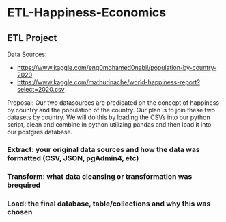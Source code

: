 # ETL-Happiness-Economics
## ETL Project
Data Sources: 
* https://www.kaggle.com/eng0mohamed0nabil/population-by-country-2020
* https://www.kaggle.com/mathurinache/world-happiness-report?select=2020.csv

Proposal:
Our two datasources are predicated on the concept of happiness by country and the population of the country. Our plan is to join these two datasets by country. We will do this by loading the CSVs into our python script, clean and combine in python utilizing pandas and then load it into our postgres database.

### Extract: your original data sources and how the data was formatted (CSV, JSON, pgAdmin4, etc)
### Transform: what data cleansing or transformation was brequired
### Load: the final database, table/collections and why this was chosen
